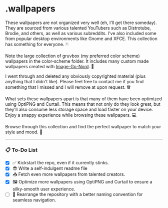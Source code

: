 # .wallpapers

These wallpapers are not organized very well (eh, I'll get there someday). They are sourced from various talented YouTubers such as Distrotube, Brodie, and others, as well as various subreddits. I've also included some from popular desktop environments like Gnome and XFCE. This collection has something for everyone. 🃏

Note the large collection of gruvbox (my preferred color scheme) wallpapers in the color-scheme folder. It includes many custom made wallpapers created with [Image-Go-Nord](https://ign.schroedinger-hat.org/). 🎨

I went through and deleted any obviously copyrighted material (plus anything that I didn't like). Please feel free to contact me if you find something that I missed and I will remove at upon request. 🗑️

What sets these wallpapers apart is that many of them have been optimized using OptiPNG and Curtail. This means that not only do they look great, but they'll also consume less storage space and load faster on your device. Enjoy a snappy experience while browsing these wallpapers. 💻

Browse through this collection and find the perfect wallpaper to match your style and mood. 📱
****
### 📋 To-Do List

- [x] ✅ Kickstart the repo, even if it currently stinks.
- [x] 😎 Write a self-indulgent readme file
- [x] 📥 Fetch even more wallpapers from talented creators.
- [x] 🖼️ Optimize more wallpapers using OptiPNG and Curtail to ensure a silky-smooth user experience.
- [ ] 🔄 Rearrange the repository with a better naming convention for seamless navigation.
